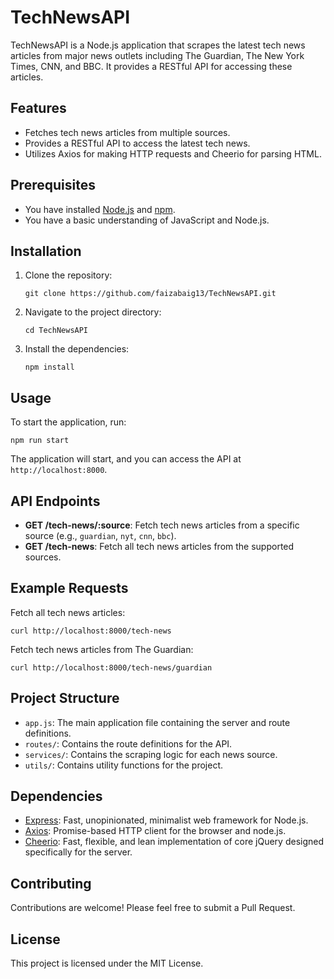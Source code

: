  <h1>TechNewsAPI</h1>
    <p>TechNewsAPI is a Node.js application that scrapes the latest tech news articles from major news outlets including The Guardian, The New York Times, CNN, and BBC. It provides a RESTful API for accessing these articles.</p>
 <h2>Features</h2>
    <ul>
        <li>Fetches tech news articles from multiple sources.</li>
        <li>Provides a RESTful API to access the latest tech news.</li>
        <li>Utilizes Axios for making HTTP requests and Cheerio for parsing HTML.</li>
    </ul>
		 <h2>Prerequisites</h2>
    <ul>
        <li>You have installed <a href="https://nodejs.org/">Node.js</a> and <a href="https://www.npmjs.com/">npm</a>.</li>
        <li>You have a basic understanding of JavaScript and Node.js.</li>
    </ul>
 <h2>Installation</h2>
    <ol>
        <li>Clone the repository:
            <pre><code>git clone https://github.com/faizabaig13/TechNewsAPI.git</code></pre>
        </li>
        <li>Navigate to the project directory:
            <pre><code>cd TechNewsAPI</code></pre>
        </li>
        <li>Install the dependencies:
            <pre><code>npm install</code></pre>
        </li>
    </ol>
		 <h2>Usage</h2>
    <p>To start the application, run:</p>
    <pre><code>npm run start</code></pre>
    <p>The application will start, and you can access the API at <code>http://localhost:8000</code>.</p>
		 <h2>API Endpoints</h2>
    <ul>
        <li><strong>GET /tech-news/:source</strong>: Fetch tech news articles from a specific source (e.g., <code>guardian</code>, <code>nyt</code>, <code>cnn</code>, <code>bbc</code>).</li>
        <li><strong>GET /tech-news</strong>: Fetch all tech news articles from the supported sources.</li>
    </ul>
		<h2>Example Requests</h2>
    <p>Fetch all tech news articles:</p>
    <pre><code>curl http://localhost:8000/tech-news</code></pre>
    <p>Fetch tech news articles from The Guardian:</p>
    <pre><code>curl http://localhost:8000/tech-news/guardian</code></pre>
<h2>Project Structure</h2>
    <ul>
        <li><code>app.js</code>: The main application file containing the server and route definitions.</li>
        <li><code>routes/</code>: Contains the route definitions for the API.</li>
        <li><code>services/</code>: Contains the scraping logic for each news source.</li>
        <li><code>utils/</code>: Contains utility functions for the project.</li>
    </ul>
		<h2>Dependencies</h2>
    <ul>
        <li><a href="https://expressjs.com/">Express</a>: Fast, unopinionated, minimalist web framework for Node.js.</li>
        <li><a href="https://github.com/axios/axios">Axios</a>: Promise-based HTTP client for the browser and node.js.</li>
        <li><a href="https://cheerio.js.org/">Cheerio</a>: Fast, flexible, and lean implementation of core jQuery designed specifically for the server.</li>
    </ul>
		<h2>Contributing</h2>
    <p>Contributions are welcome! Please feel free to submit a Pull Request.</p>
		 <h2>License</h2>
    <p>This project is licensed under the MIT License.</p>
